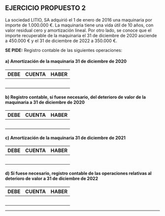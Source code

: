 ## EJERCICIO PROPUESTO 2

La sociedad LITIO, SA adquirió el 1 de enero de 2016 una maquinaria por importe de 1.000.000 €. La maquinaria tiene una vida útil de 10 años, con valor residual cero y amortización lineal. Por otro lado, se conoce que el importe recuperable de la maquinaria el 31 de diciembre de 2020 asciende a 450.000 € y el 31 de diciembre de 2022 a 350.000 €.

**SE PIDE:** Registro contable de las siguientes operaciones:

#### a) Amortización de la maquinaria 31 de diciembre de 2020

| DEBE |  CUENTA    | HABER |
|------|------|-------|
|      |      |       |
|      |      |       |
|      |      |       |
|      |      |       |
|      |      |       |

#### b) Registro contable, si fuese necesario, del deterioro de valor de la maquinaria a 31 de diciembre de 2020

| DEBE |  CUENTA    | HABER |
|------|------|-------|
|      |      |       |
|      |      |       |
|      |      |       |
|      |      |       |
|      |      |       |

#### c) Amortización de la maquinaria 31 de diciembre de 2021

| DEBE |  CUENTA    | HABER |
|------|------|-------|
|      |      |       |
|      |      |       |
|      |      |       |
|      |      |       |
|      |      |       |

#### d) Si fuese necesario, registro contable de las operaciones relativas al deterioro de valor a 31 de diciembre de 2022

| DEBE |  CUENTA    | HABER |
|------|------|-------|
|      |      |       |
|      |      |       |
|      |      |       |
|      |      |       |
|      |      |       |

---
